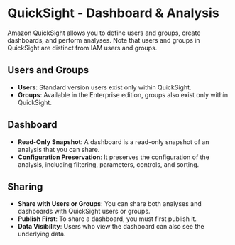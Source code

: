 # QuickSight - Dashboard & Analysis

Amazon QuickSight allows you to define users and groups, create dashboards, and perform analyses. Note that users and groups in QuickSight are distinct from IAM users and groups.

## Users and Groups

- **Users**: Standard version users exist only within QuickSight.
- **Groups**: Available in the Enterprise edition, groups also exist only within QuickSight.

## Dashboard

- **Read-Only Snapshot**: A dashboard is a read-only snapshot of an analysis that you can share.
- **Configuration Preservation**: It preserves the configuration of the analysis, including filtering, parameters, controls, and sorting.

## Sharing

- **Share with Users or Groups**: You can share both analyses and dashboards with QuickSight users or groups.
- **Publish First**: To share a dashboard, you must first publish it.
- **Data Visibility**: Users who view the dashboard can also see the underlying data.